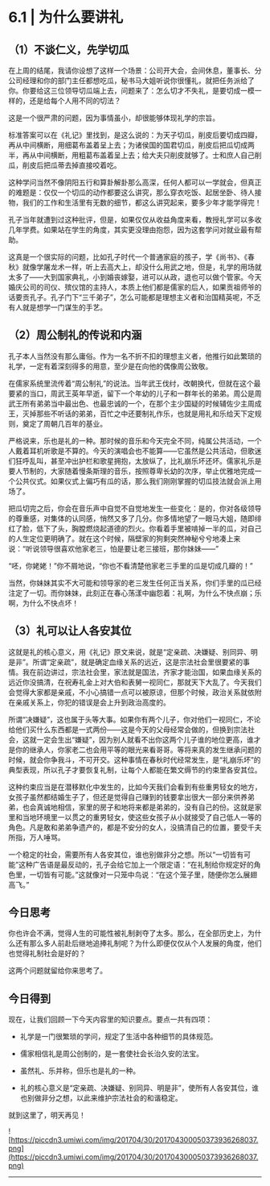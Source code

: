 # 6.1 | 为什么要讲礼

## （1）不谈仁义，先学切瓜

在上周的结尾，我请你设想了这样一个场景：公司开大会，会间休息，董事长、分公司经理和你的部门主任都想吃瓜，秘书马大姐听说你很懂礼，就把任务派给了你。你要给这三位领导切瓜端上去，问题来了：怎么切才不失礼，是要切成一模一样的，还是给每个人用不同的切法？

这是一个很严肃的问题，因为事情虽小，却很能够体现礼学的宗旨。

标准答案可以在《礼记》里找到，是这么说的：为天子切瓜，削皮后要切成四瓣，再从中间横断，用细葛布盖着呈上去；为诸侯国的国君切瓜，削皮后把瓜切成两半，再从中间横断，用粗葛布盖着呈上去；给大夫只削皮就够了。士和庶人自己削瓜，削皮后把瓜蒂去掉直接咬着吃。

这种学问当然不像阴阳五行和算卦解卦那么高深，任何人都可以一学就会，但真正的难题是：仅仅一个切瓜的动作都要这么讲究，那么穿衣吃饭、起居坐卧、待人接物，我们的工作和生活里有无数的细节，都这么讲究起来，要多少年才能学得完！

孔子当年就遭到过这种批评，但是，如果仅仅从收益角度来看，教授礼学可以多收几年学费。如果站在学生的角度，其实更没理由抱怨，因为这套学问对就业最有帮助。

这真是一个很实际的问题，比如孔子时代一个普通家庭的孩子，学《尚书》、《春秋》就像学屠龙术一样，听上去高大上，却没什么用武之地，但是，礼学的用场就太多了——大到国家典礼，小到婚丧嫁娶，进可以从政，退也可以做个管家。今天婚庆公司的司仪、殡仪馆的主持人，本质上他们都是儒家的后人，如果贡祖师爷的话要贡孔子。孔子门下“三千弟子”，怎么可能都是理想主义者和治国精英呢，不乏有人就是想学一门谋生的手艺。

## （2）周公制礼的传说和内涵

孔子本人当然没有那么庸俗。作为一名不折不扣的理想主义者，他推行如此繁琐的礼学，一定有着深刻得多的用意，至少是在向他的偶像周公致敬。

在儒家系统里流传着“周公制礼”的说法。当年武王伐纣，改朝换代，但就在这个最要紧的当口，周武王英年早逝，留下一个年幼的儿子和一群年长的弟弟。周公是周武王所有弟弟当中最出色、也最忠诚的一个，在那个主少国疑的时候辅佐少主周成王，灭掉那些不听话的弟弟，百忙之中还要制礼作乐，也就是用礼和乐给天下定规则，奠定了周朝几百年的基业。

严格说来，乐也是礼的一种。那时候的音乐和今天完全不同，纯属公共活动，一个人戴着耳机听歌是不算的。今天的演唱会也不能算——它虽然是公共活动，但歌迷们狂呼乱叫，甚至冲出护栏和歌星拥抱，太放纵了，比礼崩乐坏还坏。儒家礼乐是要人节制的，大家随着慢条斯理的音乐，按照尊卑长幼的次序，举止优雅地完成一个公共仪式。如果仪式上偏巧有瓜的话，那么我们刚刚掌握的切瓜技法就会派上用场了。

把瓜切完之后，你会在音乐声中自觉不自觉地发生一些变化：是的，你对各级领导的尊重感，对集体的认同感，悄然又多了几分。你多情地望了一眼马大姐，随即绯红了脸，低下了头，胸膛燃烧起道德的烈火。你看着手里被啃掉一半的瓜，对自己的人生定位更明确了。就在这个时候，隔壁家的狗剩突然神秘兮兮地凑上来说：“听说领导很喜欢他家老三，怕是要让老三接班，那你妹妹——”

“呸，你姥姥！”你不屑地说，“你也不看清楚他家老三手里的瓜是切成几瓣的！”

当然，你妹妹其实不大可能和领导家的老三发生任何正当关系，你们手里的瓜已经注定了一切。而你妹妹，此刻正在春心荡漾中幽怨着：礼啊，为什么不快点崩；乐啊，为什么不快点坏！

## （3）礼可以让人各安其位

这就是礼的核心意义，用《礼记》原文来说，就是“定亲疏、决嫌疑、别同异、明是非”。所谓“定亲疏”，就是确定血缘关系的远近，这是宗法社会里很要紧的事情。我在前边讲过，宗法社会里，家法就是国法，齐家才能治国，如果血缘关系的远近你没搞清，在祝寿礼金上对大伯和表舅一视同仁，那就天下大乱了。今天我们会觉得大家都是亲戚，不小心搞错一点可以被原谅，但那个时候，政治关系就依附在亲戚关系上，你犯的错误是会上升到政治高度的。

所谓“决嫌疑”，这也属于头等大事。如果你有两个儿子，你对他们一视同仁，不论给他们买什么东西都是一式两份——这是今天的父母经常会做的，但换到宗法社会，这就一定会生出“嫌疑”，因为别人就看不出你这两个儿子谁的地位更高，谁才是你的继承人，你家老二也会用平等的眼光来看哥哥。等将来真的发生继承问题的时候，就会你争我斗，不可开交。这种事情在春秋时代经常发生，是“礼崩乐坏”的典型表现，所以孔子才要恢复礼制，让每个人都能在繁文缛节的约束里各安其位。

这种约束应当是在潜移默化中发生的，比如今天我们会看到有些重男轻女的地方，女孩子虽然都结婚生子了，但还是觉得自己赚到的钱要拿出很大一部分来供养弟弟，也会真诚地相信，家里的房子和地将来都是弟弟的，没有自己的份。这就是家里和当地环境里一以贯之的重男轻女，使这些女孩子从小就接受了自己低人一等的角色。凡是敢和弟弟争遗产的，都是不安分的女人，没搞清自己的位置，要受千夫所指，万人唾骂。

一个稳定的社会，需要所有人各安其位，谁也别做非分之想。所以“一切皆有可能”这种广告语是最反动的，孔子会给它加上一个限定语：“在礼制给你规定好的角色里，一切皆有可能。”这就像对一只笼中鸟说：“在这个笼子里，随便你怎么展翅高飞。”

## 今日思考

你也许会不满，觉得人生的可能性被礼制剥夺了太多。那么，在全部历史上，为什么还有那么多人前赴后继地追捧礼制呢？为什么即便仅仅从个人发展的角度，他们也觉得礼制社会是好的？

这两个问题就留给你来思考了。

## 今日得到

现在，让我们回顾一下今天内容里的知识要点。要点一共有四项：

* 礼学是一门很繁琐的学问，规定了生活中各种细节的具体规范。

* 儒家相信礼是周公创制的，是一套使社会长治久安的法宝。

* 虽然礼、乐并称，但乐也是礼的一种。

* 礼的核心意义是“定亲疏、决嫌疑、别同异、明是非”，使所有人各安其位，谁也别做非分之想，以此来维护宗法社会的和谐稳定。

就到这里了，明天再见！

![https://piccdn3.umiwi.com/img/201704/30/201704300050373936268037.png](https://piccdn3.umiwi.com/img/201704/30/201704300050373936268037.png)

---
